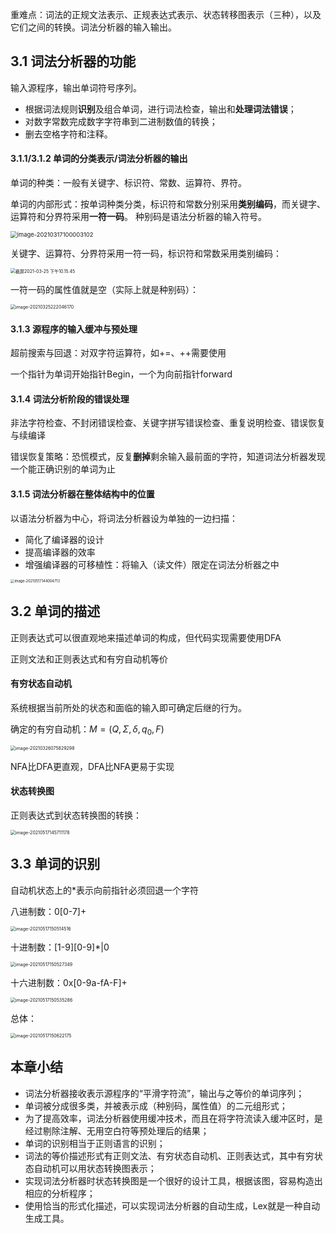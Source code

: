 重难点：词法的正规文法表示、正规表达式表示、状态转移图表示（三种），以及它们之间的转换。词法分析器的输入输出。

## 3.1 词法分析器的功能

输入源程序，输出单词符号序列。

* 根据词法规则**识别**及组合单词，进行词法检查，输出和**处理词法错误**；
* 对数字常数完成数字字符串到二进制数值的转换；
* 删去空格字符和注释。

#### 3.1.1/3.1.2 单词的分类表示/词法分析器的输出

单词的种类：一般有关键字、标识符、常数、运算符、界符。

单词的内部形式：按单词种类分类，标识符和常数分别采用**类别编码**，而关键字、运算符和分界符采用**一符一码**。
种别码是语法分析器的输入符号。

<img src="https://i.loli.net/2021/03/17/g5HJfT72PX39sxc.png" alt="image-20210317100003102" style="zoom:67%;" />

关键字、运算符、分界符采用一符一码，标识符和常数采用类别编码：

<img src="https://i.loli.net/2021/03/25/XqIbtE4hkVZfriy.png" alt="截屏2021-03-25 下午10.15.45" style="zoom:50%;" />

一符一码的属性值就是空（实际上就是种别码）：

<img src="https://i.loli.net/2021/03/25/ENL1cedBbnFW8Zt.png" alt="image-20210325222046170" style="zoom:50%;" />

#### 3.1.3 源程序的输入缓冲与预处理

超前搜索与回退：对双字符运算符，如+=、++需要使用

一个指针为单词开始指针Begin，一个为向前指针forward

#### 3.1.4 词法分析阶段的错误处理

非法字符检查、不封闭错误检查、关键字拼写错误检查、重复说明检查、错误恢复与续编译

错误恢复策略：恐慌模式，反复**删掉**剩余输入最前面的字符，知道词法分析器发现一个能正确识别的单词为止

#### 3.1.5 词法分析器在整体结构中的位置

以语法分析器为中心，将词法分析器设为单独的一边扫描：

* 简化了编译器的设计
* 提高编译器的效率
* 增强编译器的可移植性：将输入（读文件）限定在词法分析器之中

<img src="C:\Users\17852\AppData\Roaming\Typora\typora-user-images\image-20210517144004713.png" alt="image-20210517144004713" style="zoom:40%;" />

## 3.2 单词的描述

正则表达式可以很直观地来描述单词的构成，但代码实现需要使用DFA

正则文法和正则表达式和有穷自动机等价

#### 有穷状态自动机

系统根据当前所处的状态和面临的输入即可确定后继的行为。

确定的有穷自动机：$M=(Q,\Sigma,\delta,q_0,F)$

<img src="https://i.loli.net/2021/03/26/gEMhsdp2TRl5Cxu.png" alt="image-20210326075829298" style="zoom:50%;" />

NFA比DFA更直观，DFA比NFA更易于实现

#### 状态转换图

正则表达式到状态转换图的转换：

<img src="E:\哈工大计算机课程资料\编译系统\HIT-Compile_System\chapter3 词法分析.assets\image-20210517145711178.png" alt="image-20210517145711178" style="zoom:50%;" />

## 3.3 单词的识别

自动机状态上的*表示向前指针必须回退一个字符

八进制数：0[0-7]+

<img src="E:\哈工大计算机课程资料\编译系统\HIT-Compile_System\chapter3 词法分析.assets\image-20210517150514516.png" alt="image-20210517150514516" style="zoom:50%;" />

十进制数：\[1-9][0-9]\*|0

<img src="E:\哈工大计算机课程资料\编译系统\HIT-Compile_System\chapter3 词法分析.assets\image-20210517150527349.png" alt="image-20210517150527349" style="zoom:50%;" />

十六进制数：0x[0-9a-fA-F]+

<img src="E:\哈工大计算机课程资料\编译系统\HIT-Compile_System\chapter3 词法分析.assets\image-20210517150535286.png" alt="image-20210517150535286" style="zoom:50%;" />

总体：

<img src="E:\哈工大计算机课程资料\编译系统\HIT-Compile_System\chapter3 词法分析.assets\image-20210517150622175.png" alt="image-20210517150622175" style="zoom:50%;" />

## 本章小结

* 词法分析器接收表示源程序的“平滑字符流”，输出与之等价的单词序列；
* 单词被分成很多类，并被表示成（种别码，属性值）的二元组形式；
* 为了提高效率，词法分析器使用缓冲技术，而且在将字符流读入缓冲区时，是经过剔除注解、无用空白符等预处理后的结果；
* 单词的识别相当于正则语言的识别；
* 词法的等价描述形式有正则文法、有穷状态自动机、正则表达式，其中有穷状态自动机可以用状态转换图表示；
* 实现词法分析器时状态转换图是一个很好的设计工具，根据该图，容易构造出相应的分析程序；
* 使用恰当的形式化描述，可以实现词法分析器的自动生成，Lex就是一种自动生成工具。